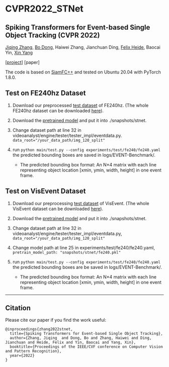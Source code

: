 # CVPR2022_STNet

##  Spiking Transformers for Event-based Single Object Tracking  (CVPR 2022)

[Jiqing Zhang](https://zhangjiqing.com), [Bo Dong](https://dongshuhao.github.io/), Haiwei Zhang, Jianchuan Ding, [Felix Heide](https://www.cs.princeton.edu/~fheide/), Baocai Yin, [Xin Yang](https://xinyangdut.github.io/)

[[project](https://zhangjiqing.com/publication/stnet/)] [paper]
 
The code is based on [SiamFC++](https://github.com/MegviiDetection/video_analyst) and tested on Ubuntu 20.04 with PyTorch 1.8.0.

##  Test on FE240hz Dataset
1. Download our preprocessed [test dataset](https://drive.google.com/drive/folders/1pNY8kahrof9l9zCw7TtXY4RhvJ4GGx37?usp=sharing) of FE240hz. (The whole FE240hz dataset can be downloaded [here](https://zhangjiqing.com/publication/iccv21_fe108_tracking/)).

2. Download the [pretrained model](https://drive.google.com/file/d/1xD-d24TRoMHRAQKIxE7CxMhI2UffSiUG/view?usp=sharing) and put it into ./snapshots/stnet.

3. Change dataset path at line 32 in videoanalyst/engine/tester/tester_impl/eventdata.py. ```data_root="/your_data_path/img_120_split"```

4. run ``` python main/test.py --config experiments/test/fe240/fe240.yaml ``` the predicted bounding boxes are saved in logs/EVENT-Benchmark/. 
    - The predicted  bounding box format:  An N×4 matrix with each line representing object location [xmin, ymin, width, height] in one event frame.

##  Test on VisEvent Dataset
1. Download our preprocessing [test dataset](https://drive.google.com/drive/folders/1nrHaJysllPOq0VxA1p-Q-4WOr6IVrqO-?usp=sharing) of VisEvent. (The whole VisEvent dataset can be downloaded [here](https://sites.google.com/view/viseventtrack/)).

2. Download the [pretrained model](https://drive.google.com/file/d/17eA45v3XH14qkE5HrAfGc4fcVMUWIEYD/view?usp=sharing) and put it into ./snapshots/stnet.

3. Change dataset path at line 32 in videoanalyst/engine/tester/tester_impl/eventdata.py, ```data_root="/your_data_path/img_120_split"```

4. Change model path at line 25 in experiments/test/fe240/fe240.yaml, ```pretrain_model_path: "snapshots/stnet/fe240.pkl"```

5. run ``` python main/test.py --config experiments/test/fe240/fe240.yaml ``` the predicted bounding boxes are be saved in logs/EVENT-Benchmark/.  
    - The predicted  bounding box format:  An N×4 matrix with each line representing object location [xmin, ymin, width, height] in one event frame.
****

##  Citation
Please cite our paper if you find the work useful:
```
@inproceedings{zhang2022stnet,
  title={Spiking Transformers for Event-based Single Object Tracking},
  author={Zhang, Jiqing  and Dong, Bo and Zhang, Haiwei and Ding, Jianchuan and Heide, Felix and Yin, Baocai and Yang, Xin},
  booktitle={Proceedings of the IEEE/CVF conference on Computer Vision and Pattern Recognition},
  year={2022}
}
```
